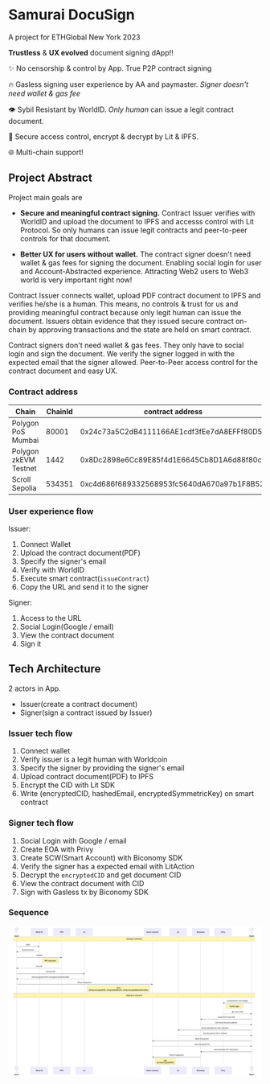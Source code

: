 # Samurai DocuSign

A project for ETHGlobal New York 2023

**Trustless** & **UX evolved** document signing dApp!!

✨ No censorship & control by App. True P2P contract signing

🔥 Gasless signing user experience by AA and paymaster. _Signer doesn't need wallet & gas fee_

👁 Sybil Resistant by WorldID. _Only human_ can issue a legit contract document.

💎 Secure access control, encrypt & decrypt by Lit & IPFS.

🌐 Multi-chain support!

## Project Abstract

Project main goals are

- **Secure and meaningful contract signing.** Contract Issuer verifies with WorldID and upload the document to IPFS and accesss control with Lit Protocol. So only humans can issue legit contracts and peer-to-peer controls for that document.

- **Better UX for users without wallet.** The contract signer doesn't need wallet & gas fees for signing the document. Enabling social login for user and Account-Abstracted experience. Attracting Web2 users to Web3 world is very important right now!

Contract Issuer connects wallet, upload PDF contract document to IPFS and verifies he/she is a human. This means, no controls & trust for us and providing meaningful contract because only legit human can issue the document. Issuers obtain evidence that they issued secure contract on-chain by approving transactions and the state are held on smart contract.

Contract signers don't need wallet & gas fees. They only have to social login and sign the document. We verify the signer logged in with the expected email that the signer allowed. Peer-to-Peer access control for the contract document and easy UX.

### Contract address

| Chain                 | ChainId | contract address                           |
| --------------------- | ------- | ------------------------------------------ |
| Polygon PoS Mumbai    | 80001   | 0x24c73a5C2dB4111166AE1cdf3fEe7dA8EFFf80D5 |
| Polygon zkEVM Testnet | 1442    | 0x8Dc2898e6Cc89E85f4d1E6645Cb8D1A6d88f80c7 |
| Scroll Sepolia        | 534351  | 0xc4d686f689332568953fc5640dA670a97b1F8B52 |

### User experience flow

Issuer:

1. Connect Wallet
2. Upload the contract document(PDF)
3. Specify the signer's email
4. Verify with WorldID
5. Execute smart contract(`issueContract`)
6. Copy the URL and send it to the signer

Signer:

1. Access to the URL
2. Social Login(Google / email)
3. View the contract document
4. Sign it

## Tech Architecture

2 actors in App.

- Issuer(create a contract document)
- Signer(sign a contract issued by Issuer)

### Issuer tech flow

1. Connect wallet
2. Verify issuer is a legit human with Worldcoin
3. Specify the signer by providing the signer's email
4. Upload contract document(PDF) to IPFS
5. Encrypt the CID with Lit SDK
6. Write (encryptedCID, hashedEmail, encryptedSymmetricKey) on smart contract

### Signer tech flow

1. Social Login with Google / email
2. Create EOA with Privy
3. Create SCW(Smart Account) with Biconomy SDK
4. Verify the signer has a expected email with LitAction
5. Decrypt the `encryptedCID` and get document CID
6. View the contract document with CID
7. Sign with Gasless tx by Biconomy SDK

### Sequence

![technical architecture](./public//architecture.png)
